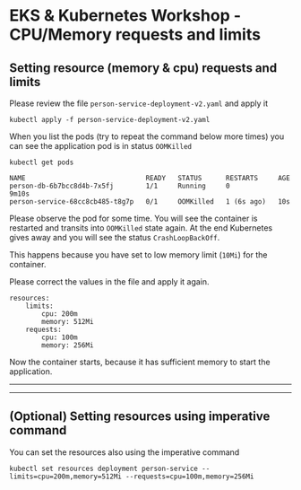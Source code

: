 # EKS & Kubernetes Workshop - CPU/Memory requests and limits

## Setting resource (memory & cpu) requests and limits

Please review the file `person-service-deployment-v2.yaml` and apply it
```
kubectl apply -f person-service-deployment-v2.yaml
```
When you list the pods (try to repeat the command below more times) you can see the application pod is in status `OOMKilled`
```
kubectl get pods
```
```
NAME                              READY   STATUS      RESTARTS     AGE
person-db-6b7bcc8d4b-7x5fj        1/1     Running     0            9m10s
person-service-68cc8cb485-t8g7p   0/1     OOMKilled   1 (6s ago)   10s
```

Please observe the pod for some time. You will see the container is restarted and transits into `OOMKilled` state again. At the end Kubernetes gives away and you will see the status `CrashLoopBackOff`.

This happens because you have set to low memory limit (`10Mi`) for the container. 

Please correct the values in the file and apply it again. 
```
resources:
    limits:
        cpu: 200m
        memory: 512Mi
    requests:
        cpu: 100m
        memory: 256Mi   
```
Now the container starts, because it has sufficient memory to start the application.

---
---

## (Optional) Setting resources using imperative command

You can set the resources also using the imperative command
```
kubectl set resources deployment person-service --limits=cpu=200m,memory=512Mi --requests=cpu=100m,memory=256Mi
```